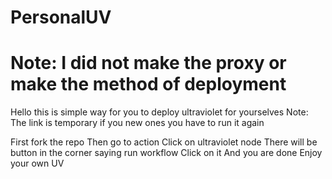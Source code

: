# PersonalUV

# Note: I did not make the proxy or make the method of deployment

Hello this is simple way for you to deploy ultraviolet for yourselves
Note: The link is temporary if you new ones you have to run it again

First fork the repo
Then go to action 
Click on ultraviolet node 
There will be button in the corner saying run workflow
Click on it
And you are done 
Enjoy your own UV
